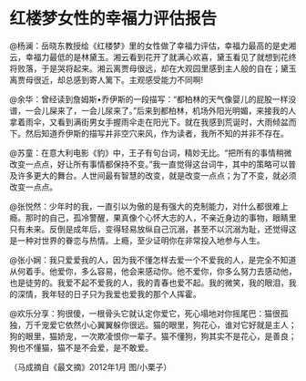 # 红楼梦女性的幸福力评估报告

@杨澜：岳晓东教授给《红楼梦》里的女性做了幸福力评估，幸福力最高的是史湘云，幸福力最低的是林黛玉。湘云看到花开了就满心欢喜，黛玉看见了就想到花终将败落，于是哭将起来。湘云离贾母很远，却在大观园里感到主人般的自在；黛玉离贾母很近，却总感到寄人篱下。主观感受能力不同啊! 

@余华：曾经读到詹姆斯•乔伊斯的一段描写：“都柏林的天气像婴儿的屁股一样没谱，一会儿屎来了，一会儿尿来了。”后来到都柏林，机场外阳光明媚，来接我的人拿着雨伞，又看到满街男女手握雨伞走在阳光下。就在我感到荒诞时，大雨倾盆而下。然后知道乔伊斯的描写并非空穴来风，作为读者，我所不知的并非不存在。 

@苏童：在意大利电影《豹》中，王子有句台词，精妙无比。“把所有的事情稍微改变一点点，好让所有事情都保持不变。”我一直觉得这台词牛，其中的策略可以普及许多更大的舞台。人世间最有智慧的改变，就是改变一点点；为了不变，就必须改变一点点。 

@张悦然：少年时的我，一直引以为傲的是有强大的克制能力，对什么都很难上瘾。那时的自己，孤冷警醒，果真像个心怀大志的人，不亲近身边的事物，眼睛里只有未来。反倒是成年后，变得轻易放纵自己沉溺，甚至不以沉溺为耻，还觉得这是一种对世界的眷恋与热情。上瘾，至少证明你在非常投入地参与人生。 

@张小娴：我只爱爱我的人，因为我不懂怎样去爱一个不爱我的人，是完全不知道从何着手。他爱你，多么容易，他会来感动你。他不爱你，你多么努力去感动他，也是徒劳的。我爱不起不爱我的人，我的青春也爱不起。我的微笑，我的眼泪，我的深情，我年轻的日子只为我爱也爱我的那个人挥霍。 

@欢乐分享：狗很傻，一根骨头它就认定你爱它，死心塌地对你摇尾巴：猫很孤独，万千宠爱它依然小心翼翼躲你很远。猫的眼里，狗花心，谁对它好就是主人；狗的眼里，猫娇宠，一次欺凌恨你一辈子。猫不懂狗，狗其实不是花心，是善良；狗也不懂猫，猫不是不会爱，是不敢爱。 

（马成摘自《最文摘》2012年1月 图/小栗子）